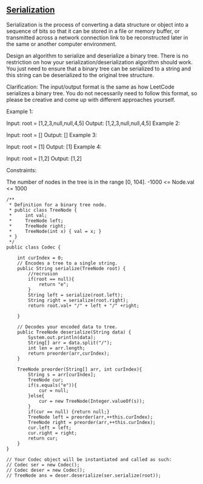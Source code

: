 ## [Serialization](https://leetcode.com/problems/serialize-and-deserialize-binary-tree/) 
Serialization is the process of converting a data structure or object into a sequence of bits so that it can be stored in a file or memory buffer, or transmitted across a network connection link to be reconstructed later in the same or another computer environment.

Design an algorithm to serialize and deserialize a binary tree. There is no restriction on how your serialization/deserialization algorithm should work. You just need to ensure that a binary tree can be serialized to a string and this string can be deserialized to the original tree structure.

Clarification: The input/output format is the same as how LeetCode serializes a binary tree. You do not necessarily need to follow this format, so please be creative and come up with different approaches yourself.

Example 1:


Input: root = [1,2,3,null,null,4,5]
Output: [1,2,3,null,null,4,5]
Example 2:

Input: root = []
Output: []
Example 3:

Input: root = [1]
Output: [1]
Example 4:

Input: root = [1,2]
Output: [1,2]

Constraints:

The number of nodes in the tree is in the range [0, 104].
-1000 <= Node.val <= 1000

```
/**
 * Definition for a binary tree node.
 * public class TreeNode {
 *     int val;
 *     TreeNode left;
 *     TreeNode right;
 *     TreeNode(int x) { val = x; }
 * }
 */
public class Codec {

    int curIndex = 0;
    // Encodes a tree to a single string.
    public String serialize(TreeNode root) {
        //recrusion
        if(root == null){
            return "e";
        }
        String left = serialize(root.left);
        String right = serialize(root.right);
        return root.val+ "/" + left + "/" +right;
        
    }

    // Decodes your encoded data to tree.
    public TreeNode deserialize(String data) {
        System.out.println(data);
        String[] arr = data.split("/");
        int len = arr.length;
        return preorder(arr,curIndex);
    }
    
    TreeNode preorder(String[] arr, int curIndex){
        String s = arr[curIndex];
        TreeNode cur;
        if(s.equals("e")){
            cur = null;
        }else{
            cur = new TreeNode(Integer.valueOf(s));
        }
        if(cur == null) {return null;}
        TreeNode left = preorder(arr,++this.curIndex);
        TreeNode right = preorder(arr,++this.curIndex);
        cur.left = left;
        cur.right = right;
        return cur;
    }
}

// Your Codec object will be instantiated and called as such:
// Codec ser = new Codec();
// Codec deser = new Codec();
// TreeNode ans = deser.deserialize(ser.serialize(root));
```
